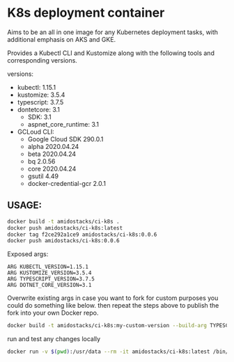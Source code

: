 # K8s deployment container

Aims to be an all in one image for any Kubernetes deployment tasks, with additional emphasis on AKS and GKE.

Provides a Kubectl CLI and Kustomize along with the following tools and corresponding versions.

versions:
  - kubectl: 1.15.1
  - kustomize: 3.5.4
  - typescript: 3.7.5
  - dontetcore: 3.1
    - SDK: 3.1
    - aspnet_core_runtime: 3.1
  - GCLoud CLI: 
    - Google Cloud SDK 290.0.1
    - alpha 2020.04.24
    - beta 2020.04.24
    - bq 2.0.56
    - core 2020.04.24
    - gsutil 4.49
    - docker-credential-gcr 2.0.1

USAGE:
---
```bash
docker build -t amidostacks/ci-k8s .
docker push amidostacks/ci-k8s:latest
docker tag f2ce292a1ce9 amidostacks/ci-k8s:0.0.6
docker push amidostacks/ci-k8s:0.0.6
```

Exposed args:
```
ARG KUBECTL_VERSION=1.15.1
ARG KUSTOMIZE_VERSION=3.5.4
ARG TYPESCRIPT_VERSION=3.7.5
ARG DOTNET_CORE_VERSION=3.1
```

Overwrite existing args in case you want to fork for custom purposes you could do something like below.
then repeat the steps above to publish the fork into your own Docker repo. 
```bash
docker build -t amidostacks/ci-k8s:my-custom-version --build-arg TYPESCRIPT_VERSION=3.8.3 --build-arg KUBECTL_VERSION=1.17.1 .
```

run and test any changes locally
```bash
docker run -v $(pwd):/usr/data --rm -it amidostacks/ci-k8s:latest /bin/bash
```
